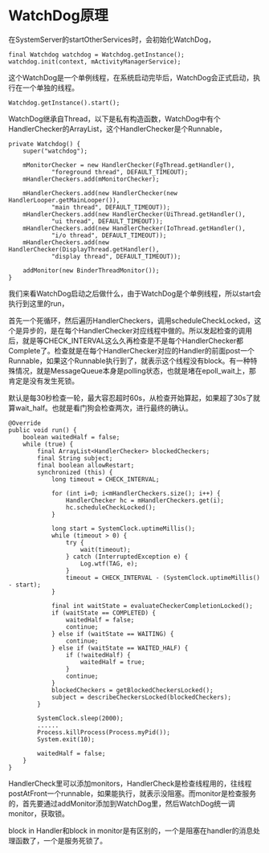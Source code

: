 # WatchDog原理

在SystemServer的startOtherServices时，会初始化WatchDog，

```
final Watchdog watchdog = Watchdog.getInstance();
watchdog.init(context, mActivityManagerService);
```

这个WatchDog是一个单例线程，在系统启动完毕后，WatchDog会正式启动，执行在一个单独的线程。

```
Watchdog.getInstance().start();
```

WatchDog继承自Thread，以下是私有构造函数，WatchDog中有个HandlerChecker的ArrayList，这个HandlerChecker是个Runnable，

```
private Watchdog() {
    super("watchdog");

    mMonitorChecker = new HandlerChecker(FgThread.getHandler(),
            "foreground thread", DEFAULT_TIMEOUT);
    mHandlerCheckers.add(mMonitorChecker);

    mHandlerCheckers.add(new HandlerChecker(new HandlerLooper.getMainLooper()),
            "main thread", DEFAULT_TIMEOUT));
    mHandlerCheckers.add(new HandlerChecker(UiThread.getHandler(),
            "ui thread", DEFAULT_TIMEOUT));
    mHandlerCheckers.add(new HandlerChecker(IoThread.getHandler(),
            "i/o thread", DEFAULT_TIMEOUT));
    mHandlerCheckers.add(new HandlerChecker(DisplayThread.getHandler(),
            "display thread", DEFAULT_TIMEOUT));

    addMonitor(new BinderThreadMonitor());
}
```

我们来看WatchDog启动之后做什么，由于WatchDog是个单例线程，所以start会执行到这里的run，

首先一个死循环，然后遍历HandlerCheckers，调用scheduleCheckLocked，这个是异步的，是在每个HandlerChecker对应线程中做的。所以发起检查的调用后，就是等CHECK_INTERVAL这么久再检查是不是每个HandlerChecker都Complete了。检查就是在每个HandlerChecker对应的Handler的前面post一个Runnable，如果这个Runnable执行到了，就表示这个线程没有block。有一种特殊情况，就是MessageQueue本身是polling状态，也就是堵在epoll_wait上，那肯定是没有发生死锁。

默认是每30秒检查一轮，最大容忍超时60s，从检查开始算起，如果超了30s了就算wait_half。也就是看门狗会检查两次，进行最终的确认。

```
@Override
public void run() {
    boolean waitedHalf = false;
    while (true) {
        final ArrayList<HandlerChecker> blockedCheckers;
        final String subject;
        final boolean allowRestart;
        synchronized (this) {
            long timeout = CHECK_INTERVAL;

            for (int i=0; i<mHandlerCheckers.size(); i++) {
                HandlerChecker hc = mHandlerCheckers.get(i);
                hc.scheduleCheckLocked();
            }

            long start = SystemClock.uptimeMillis();
            while (timeout > 0) {
                try {
                    wait(timeout);
                } catch (InterruptedException e) {
                    Log.wtf(TAG, e);
                }
                timeout = CHECK_INTERVAL - (SystemClock.uptimeMillis() - start);
            }

            final int waitState = evaluateCheckerCompletionLocked();
            if (waitState == COMPLETED) {
                waitedHalf = false;
                continue;
            } else if (waitState == WAITING) {
                continue;
            } else if (waitState == WAITED_HALF) {
                if (!waitedHalf) {
                    waitedHalf = true;
                }
                continue;
            }
            blockedCheckers = getBlockedCheckersLocked();
            subject = describeCheckersLocked(blockedCheckers);
        }

        SystemClock.sleep(2000);
        ......
        Process.killProcess(Process.myPid());
        System.exit(10);
    
        waitedHalf = false;
    }
}
```

HandlerCheck里可以添加monitors，HandlerCheck是检查线程用的，往线程postAtFront一个runnable，如果能执行，就表示没阻塞。而monitor是检查服务的，首先要通过addMonitor添加到WatchDog里，然后WatchDog统一调monitor，获取锁。

block in Handler和block in monitor是有区别的，一个是阻塞在handler的消息处理函数了，一个是服务死锁了。